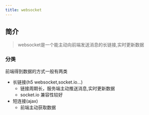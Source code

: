 ```yaml
---
title: websocket
---
```

## 简介
> websocket是一个能主动向前端发送消息的长链接,实时更新数据

### 分类
前端得到数据的方式一般有两类
- 长链接(h5 websocket,socket.io...)
  - 链接周期长，服务端主动推送消息,实时更新数据
  - socket.io 兼容性较好
- 短连接(ajax)
  - 前端主动获取数据    
